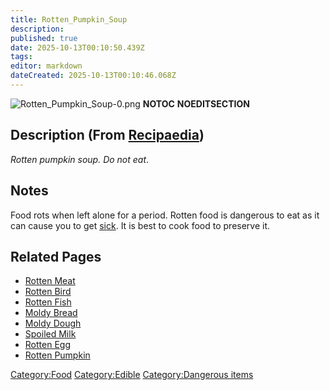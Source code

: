 ```yaml
---
title: Rotten_Pumpkin_Soup
description: 
published: true
date: 2025-10-13T00:10:50.439Z
tags: 
editor: markdown
dateCreated: 2025-10-13T00:10:46.068Z
---
```


![Rotten_Pumpkin_Soup-0.png](Rotten_Pumpkin_Soup-0.png
"Rotten_Pumpkin_Soup-0.png") __NOTOC__ __NOEDITSECTION__

## Description (From [Recipaedia](.. "wikilink"))

*Rotten pumpkin soup. Do not eat*.

## Notes

Food rots when left alone for a period. Rotten food is dangerous to eat
as it can cause you to get [sick](Sickness "wikilink"). It is best to
cook food to preserve it.

## Related Pages

  - [Rotten Meat](Rotten_Meat "wikilink")
  - [Rotten Bird](Rotten_Bird "wikilink")
  - [Rotten Fish](Rotten_Fish "wikilink")
  - [Moldy Bread](Moldy_Bread "wikilink")
  - [Moldy Dough](Moldy_Dough "wikilink")
  - [Spoiled Milk](Spoiled_Milk "wikilink")
  - [Rotten Egg](Rotten_Egg "wikilink")
  - [Rotten Pumpkin](Rotten_Pumpkin.md "wikilink")

[Category:Food](Category:Food "wikilink")
[Category:Edible](Category:Edible "wikilink") [Category:Dangerous
items](Category:Dangerous_items "wikilink")